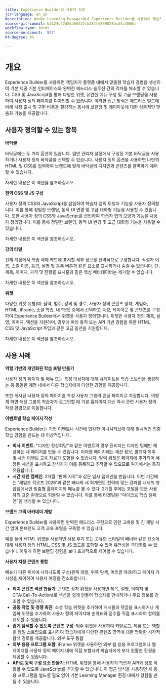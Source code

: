 ```yaml
---
title: Experience Builder의 사용자 정의
jcr-language: en_us
description: Adobe Learning Manager에서 Experience Builder를 사용하여 학습자 경험을 심층 맞춤화하는 방법을 알아봅니다. 바닥글을 구성하고, 글로벌 CSS 및 JavaScript를 적용하고, 강의 타일을 조정하고, 위젯을 맞춤화하여 구축 비용을 줄이면서 브랜드의 역동적인 학습 포털을 만듭니다.
source-git-commit: b3124c47d56a50437cb284fe809828bcd4c4008d
workflow-type: tm+mt
source-wordcount: '827'
ht-degree: 0%

---
```



# 개요

Experience Builder를 사용하면 책임자가 플랫폼 내에서 맞춤형 학습자 경험을 생성하여 기본 제공 기본 인터페이스와 완벽한 헤드리스 솔루션 간의 격차를 해소할 수 있습니다. CSS 및 JavaScript를 통해 다양한 위젯, 유연한 메뉴 구성 및 고급 브랜딩을 사용하여 사용자 정의 페이지를 디자인할 수 있습니다. 이러한 접근 방식은 헤드리스 빌드에 비해 시장 출시 및 구현 비용을 절감하는 동시에 브랜딩 및 레이아웃에 대한 심층적인 맞춤화 기능을 제공합니다.

## 사용자 정의할 수 있는 항목

**바닥글**

바닥글에는 두 가지 옵션이 있습니다. 일반 관리자 설정에서 구성된 기본 바닥글을 사용하거나 사용자 정의 바닥글을 선택할 수 있습니다. 사용자 정의 옵션을 사용하면 나만의 HTML 및 CSS를 입력하여 브랜드에 맞게 바닥글의 디자인과 콘텐츠를 완벽하게 제어할 수 있습니다.

자세한 내용은 이 섹션을 참조하십시오.

**전역 CSS 및 JS 구성**

사용자 정의 CSS와 JavaScript를 삽입하여 학습자 앱의 모양과 기능을 사용자 정의합니다. 이를 통해 정밀한 브랜딩, 동적 UI 변경 및 고급 대화형 기능을 사용할 수 있습니다. 또한 사용자 정의 CSS와 JavaScript를 삽입하여 학습자 앱의 모양과 기능을 사용자 정의합니다. 이를 통해 정밀한 브랜딩, 동적 UI 변경 및 고급 대화형 기능을 사용할 수 있습니다.

자세한 내용은 이 섹션을 참조하십시오.

**강의 타일**

전체 계정에서 학습 객체 카드에 표시할 세부 정보를 전역적으로 구성합니다. 작성자 이름, 스킬 이름, 등급, 설명 및 등록 버튼과 같은 요소를 표시하거나 숨길 수 있습니다. 단, 제목, 이미지, 가격 및 진행률 표시줄과 같은 핵심 메타데이터는 제거할 수 없습니다.

자세한 내용은 이 섹션을 참조하십시오.

**위젯**

다양한 위젯 유형(예: 달력, 범주, 강의 및 경로, 사용자 정의 콘텐츠 상자, 게임화, HTML, iFrame, 소셜 학습, 내 학습) 중에서 선택하고 속성, 레이아웃 및 콘텐츠를 구성하여 Experience Builder에서 위젯을 사용자 정의합니다. 위젯은 사용자 정의 제목, 설명, 이미지, 액션을 지원하며, 경우에 따라 동적 또는 API 기반 경험을 위한 HTML, CSS 및 JavaScript 주입과 같은 고급 옵션을 지원합니다.

자세한 내용은 이 섹션을 참조하십시오.

## 사용 사례

**역할 기반의 개인화된 학습 포털 만들기**

사용자 정의 페이지 및 메뉴 또는 특정 대상자에 대해 큐레이트된 학습 스트립을 생성하는 등 동일한 계정 내에서 다른 학습자에게 다양한 경험을 제공합니다.

또한 게시된 사용자 정의 페이지를 특정 사용자 그룹의 랜딩 페이지로 지정합니다. 이렇게 하면 해당 그룹의 학습자가 로그인할 때 기본 홈페이지 대신 즉시 관련 사용자 정의 작성 환경으로 이동합니다.

**이벤트별 학습 페이지 작성**

Experience Builder는 기업 이벤트나 시간에 민감한 이니셔티브에 대해 일시적인 집중 학습 경험을 만드는 데 이상적입니다.

* **회사 이벤트**: &quot;디자인 정상회담&quot;과 같은 이벤트의 경우 관리자는 디자인 팀에만 해당하는 새 페이지를 만들 수 있습니다. 이러한 페이지에는 세션 정보, 발표자 목록 및 사전 이벤트 교육 자료가 포함될 수 있습니다. 달력 위젯은 페이지에 추가되어 예정된 세션을 표시하고 참석자가 이를 등록하고 추적할 수 있으므로 여기에서는 특히 유용합니다.
* **시간 제한 캠페인**: 2개월 &quot;판매 시작&quot;과 같은 임시 캠페인을 만듭니다. 이번 기간에는 &#39;세일즈 킥오프 2026&#39;과 같은 배너와 새 회계연도 전략에 맞는 강좌를 내세워 영업팀에서만 맞춤형 홈페이지와 메뉴를 볼 수 있다. 2개월 후에는 포털을 모든 사용자의 표준 환경으로 되돌릴 수 있습니다. 이를 통해 타겟팅된 &quot;마이크로 학습 캠페인&quot;을 생성할 수 있습니다.

**브랜드 고객 아카데미 개발**

Experience Builder를 사용하면 완벽한 헤드리스 구현으로 인한 고비용 및 긴 개발 시간 없이 온브랜드 고객 교육 포털을 구축할 수 있습니다.

예를 들어 HTML 위젯을 사용하면 사용 후기 또는 고유한 스타일의 배너와 같은 요소에 대해 사용자 정의 HTML, CSS 및 JS 코드를 포함할 수 있어 유연성을 극대화할 수 있습니다. 이렇게 하면 브랜딩 경험을 보다 효과적으로 제어할 수 있습니다.

**사용자 지정 콘텐츠 통합**

메뉴가 다른 위치에 나타나도록 구성(왼쪽 레일, 위쪽 탐색, 머리글 아래)하고 페이지 가시성을 제어하여 사용자 여정을 간소화합니다.

* **리치 콘텐츠 섹션 만들기**: 콘텐츠 상자 위젯을 사용하면 제목, 설명, 이미지 및 CTA(Call-To-Action)로 섹션을 쉽게 만들어 학습자를 안내하거나 주요 정보를 강조할 수 있습니다.
* **공동 작업 및 경쟁 촉진**: 소셜 학습 위젯을 추가하여 게시물과 댓글을 표시하거나 게임화 위젯을 추가하여 사용자 정의 페이지에 순위표와 점수를 직접 표시하여 참여를 유도할 수 있습니다.
* **쉽게 탐색할 수 있도록 콘텐츠 구성**: 범주 위젯을 사용하여 카탈로그, 제품 또는 역할을 타일 스트립으로 표시하여 학습자에게 다양한 콘텐츠 영역에 대한 명확한 시각적 탐색 경로를 제공합니다.
외부 도구 통합
* **외부 응용 프로그램 포함**: iFrame 위젯을 사용하면 외부 웹 응용 프로그램이나 웹 페이지를 사용자 정의 페이지 내에 직접 포함시켜 학습자에게 보다 원활한 환경을 제공할 수 있습니다.
* **API로 동적 구성 요소 만들기**: HTML 위젯을 통해 사용자가 학습자 API와 상호 작용할 수 있도록 JavaScript를 추가할 수 있습니다. 이 접근 방식을 사용하면 새 응용 프로그램을 빌드할 필요 없이 기본 Learning Manager 환경 내에서 경험을 만들 수 있습니다.


